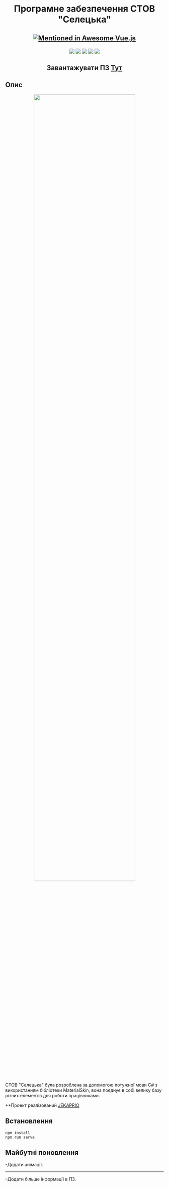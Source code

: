 <h1 align="center">Програмне забезпечення СТОВ "Селецька"</h1>
<h2 align="center">

[![Mentioned in Awesome Vue.js](https://awesome.re/mentioned-badge.svg)](https://github.com/vuejs/awesome-vue)

</h2>

<p align="center">
  
<img src="https://img.shields.io/github/issues/Jekaprio/Diplom">

<img src="https://img.shields.io/tokei/lines/github/Jekaprio/Diplom" >

<img src="https://img.shields.io/github/checks-status/Jekaprio/Diplom/%D0%A1%D0%B5%D0%BB%D0%B5%D1%86%D1%8C%D0%BA%D0%B0">

<img src="https://img.shields.io/github/commit-activity/w/Jekaprio/Diplom" >

<img src="https://img.shields.io/github/repo-size/Jekaprio/Diplom">

</p>

<h2 align="center">Завантажувати ПЗ <a  href="http://firmagro.ua.xsph.ru">Тут</a></h2>


## Опис

<p align="center">
<img src="https://media.giphy.com/media/kuJPGlhDQBHGG7kwJO/giphy.gif" width="80%"></p>

СТОВ "Селецька" була розроблена за допомогою потужної мови C# з використанням бібліотеки MaterialSkin, вона поєднує в собі велику базу різних елементів для роботи працівниками. 

**Проект реалізований [JEKAPRIO](https://github.com/Jekaprio)

## Встановлення 

```
npm install
npm run serve
```

## Майбутні поновлення

-Додати анімації.
<hr></hr>
–Додати більше інформації в ПЗ.


